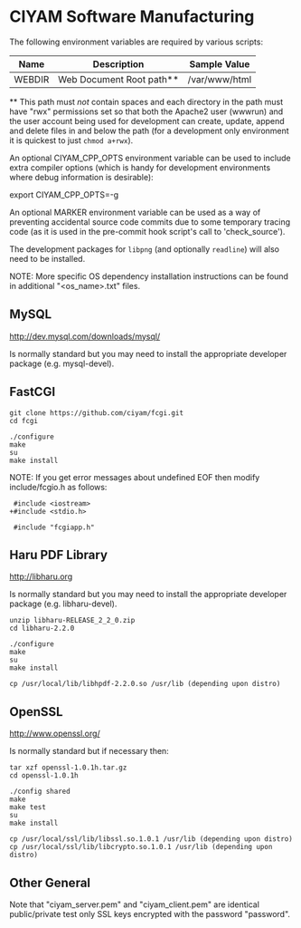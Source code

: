 CIYAM Software Manufacturing
============================

The following environment variables are required by various scripts:

Name   | Description                 | Sample Value
------ | --------------------------- | -------------
WEBDIR | Web Document Root path**    | /var/www/html

** This path must *not* contain spaces and each directory in the path must have "rwx" permissions set so that
both the Apache2 user (wwwrun) and the user account being used for development can create, update, append and
delete files in and below the path (for a development only environment it is quickest to just `chmod a+rwx`).

An optional CIYAM_CPP_OPTS environment variable can be used to include extra compiler options (which is handy
for development environments where debug information is desirable):

export CIYAM_CPP_OPTS=-g

An optional MARKER environment variable can be used as a way of preventing accidental source code commits due
to some temporary tracing code (as it is used in the pre-commit hook script's call to 'check_source').

The development packages for `libpng` (and optionally `readline`) will also need to be installed.

NOTE: More specific OS dependency installation instructions can be found in additional "<os_name>.txt" files.

MySQL
-----
http://dev.mysql.com/downloads/mysql/

Is normally standard but you may need to install the appropriate developer package (e.g. mysql-devel).

FastCGI
-------

```
git clone https://github.com/ciyam/fcgi.git
cd fcgi

./configure
make
su
make install
```

NOTE: If you get error messages about undefined EOF then modify include/fcgio.h as follows:

```
 #include <iostream>
+#include <stdio.h>

 #include "fcgiapp.h"

```

Haru PDF Library
----------------
http://libharu.org

Is normally standard but you may need to install the appropriate developer package (e.g. libharu-devel).

```
unzip libharu-RELEASE_2_2_0.zip
cd libharu-2.2.0

./configure
make
su
make install

cp /usr/local/lib/libhpdf-2.2.0.so /usr/lib (depending upon distro)
```

OpenSSL
-------
http://www.openssl.org/

Is normally standard but if necessary then:

```
tar xzf openssl-1.0.1h.tar.gz
cd openssl-1.0.1h

./config shared
make
make test
su
make install

cp /usr/local/ssl/lib/libssl.so.1.0.1 /usr/lib (depending upon distro)
cp /usr/local/ssl/lib/libcrypto.so.1.0.1 /usr/lib (depending upon distro)
```

Other General
-------------

Note that "ciyam_server.pem" and "ciyam_client.pem" are identical public/private test only SSL keys encrypted
with the password "password".
